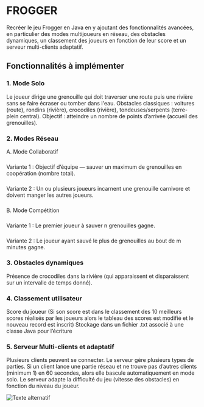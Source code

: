 # FROGGER

Recréer le jeu Frogger en Java en y ajoutant des fonctionnalités avancées, en
particulier des modes multijoueurs en réseau, des obstacles dynamiques, un
classement des joueurs en fonction de leur score et un serveur multi-clients
adaptatif.

## Fonctionnalités à implémenter
### 1. Mode Solo
Le joueur dirige une grenouille qui doit traverser une route puis une rivière
sans se faire écraser ou tomber dans l'eau.
Obstacles classiques : voitures (route), rondins (rivière), crocodiles (rivière),
tondeuses/serpents (terre-plein central).
Objectif : atteindre un nombre de points d’arrivée (accueil des grenouilles).
### 2. Modes Réseau
  A. Mode Collaboratif
###
Variante 1 : Objectif d’équipe — sauver un maximum de grenouilles en coopération (nombre total).
###
Variante 2 : Un ou plusieurs joueurs incarnent une grenouille carnivore et doivent manger les autres joueurs.
###
  B. Mode Compétition
###
Variante 1 : Le premier joueur à sauver n grenouilles gagne.
###
Variante 2 : Le joueur ayant sauvé le plus de grenouilles au bout de m minutes gagne.
### 3. Obstacles dynamiques
Présence de crocodiles dans la rivière (qui apparaissent et disparaissent sur
un intervalle de temps donné).
### 4. Classement utilisateur
Score du joueur (Si son score est dans le classement des 10 meilleurs scores
réalisés par les joueurs alors le tableau des scores est modifié et le nouveau
record est inscrit)
Stockage dans un fichier .txt associé à une classe Java pour l’écriture
### 5. Serveur Multi-clients et adaptatif



Plusieurs clients peuvent se connecter.
Le serveur gère plusieurs types de parties.
Si un client lance une partie réseau et ne trouve pas d’autres clients (minimum 1) en 60 secondes, alors elle bascule automatiquement en mode solo.
Le serveur adapte la difficulté du jeu (vitesse des obstacles) en fonction du
niveau du joueur.

![Texte alternatif](./img/template.png)
